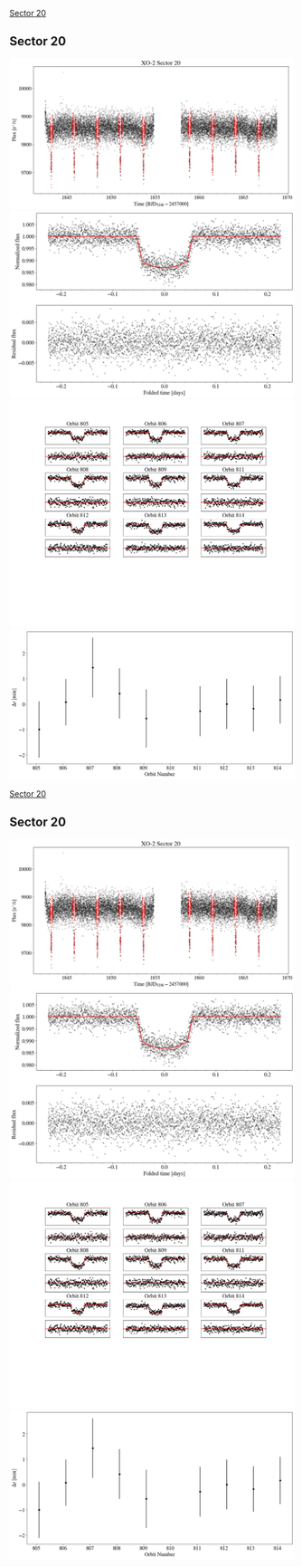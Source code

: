 [Sector 20](#sector20)

<a name = "sector20"></a>
## Sector 20
![alt text](/tt/XO-2_Sector_20/XO-2_Sector_20_a_TimeSeries.png)
![alt text](/tt/XO-2_Sector_20/XO-2_Sector_20_b_FoldedLightCurve.png)
![alt text](/tt/XO-2_Sector_20/XO-2_Sector_20_b_IndividualTransitsWithFit.png)
![alt text](/tt/XO-2_Sector_20/XO-2_Sector_20_c_TimingResiduals.png)

[Sector 20](#sector20)

<a name = "sector20"></a>
## Sector 20
![alt text](/tt/XO-2_Sector_20/XO-2_Sector_20_a_TimeSeries.png)
![alt text](/tt/XO-2_Sector_20/XO-2_Sector_20_b_FoldedLightCurve.png)
![alt text](/tt/XO-2_Sector_20/XO-2_Sector_20_b_IndividualTransitsWithFit.png)
![alt text](/tt/XO-2_Sector_20/XO-2_Sector_20_c_TimingResiduals.png)

